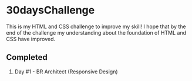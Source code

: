 # 30daysChallenge

This is my HTML and CSS challenge to improve my skill! I hope that by the end of the challenge my understanding about the foundation of HTML and CSS have improved.

## Completed

1. Day #1 - BR Architect (Responsive Design)
